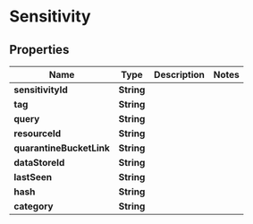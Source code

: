 

# Sensitivity


## Properties

| Name | Type | Description | Notes |
|------------ | ------------- | ------------- | -------------|
|**sensitivityId** | **String** |  |  |
|**tag** | **String** |  |  |
|**query** | **String** |  |  |
|**resourceId** | **String** |  |  |
|**quarantineBucketLink** | **String** |  |  |
|**dataStoreId** | **String** |  |  |
|**lastSeen** | **String** |  |  |
|**hash** | **String** |  |  |
|**category** | **String** |  |  |



